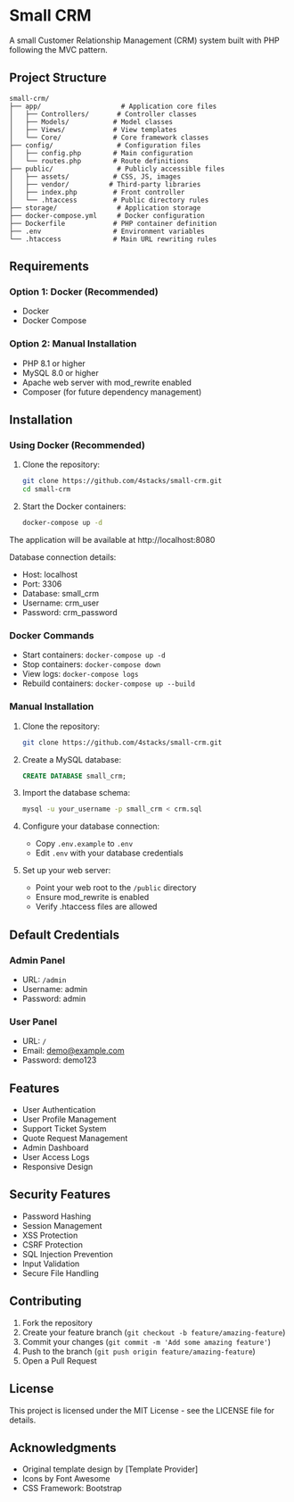 # Small CRM

A small Customer Relationship Management (CRM) system built with PHP following the MVC pattern.

## Project Structure

```
small-crm/
├── app/                    # Application core files
│   ├── Controllers/       # Controller classes
│   ├── Models/           # Model classes
│   ├── Views/            # View templates
│   └── Core/             # Core framework classes
├── config/                # Configuration files
│   ├── config.php        # Main configuration
│   └── routes.php        # Route definitions
├── public/                # Publicly accessible files
│   ├── assets/           # CSS, JS, images
│   ├── vendor/          # Third-party libraries
│   ├── index.php         # Front controller
│   └── .htaccess         # Public directory rules
├── storage/               # Application storage
├── docker-compose.yml     # Docker configuration
├── Dockerfile            # PHP container definition
├── .env                  # Environment variables
└── .htaccess             # Main URL rewriting rules
```

## Requirements

### Option 1: Docker (Recommended)
- Docker
- Docker Compose

### Option 2: Manual Installation
- PHP 8.1 or higher
- MySQL 8.0 or higher
- Apache web server with mod_rewrite enabled
- Composer (for future dependency management)

## Installation

### Using Docker (Recommended)

1. Clone the repository:
   ```bash
   git clone https://github.com/4stacks/small-crm.git
   cd small-crm
   ```

2. Start the Docker containers:
   ```bash
   docker-compose up -d
   ```

The application will be available at http://localhost:8080

Database connection details:
- Host: localhost
- Port: 3306
- Database: small_crm
- Username: crm_user
- Password: crm_password

### Docker Commands
- Start containers: `docker-compose up -d`
- Stop containers: `docker-compose down`
- View logs: `docker-compose logs`
- Rebuild containers: `docker-compose up --build`

### Manual Installation

1. Clone the repository:
   ```bash
   git clone https://github.com/4stacks/small-crm.git
   ```

2. Create a MySQL database:
   ```sql
   CREATE DATABASE small_crm;
   ```

3. Import the database schema:
   ```bash
   mysql -u your_username -p small_crm < crm.sql
   ```

4. Configure your database connection:
   - Copy `.env.example` to `.env`
   - Edit `.env` with your database credentials

5. Set up your web server:
   - Point your web root to the `/public` directory
   - Ensure mod_rewrite is enabled
   - Verify .htaccess files are allowed

## Default Credentials

### Admin Panel
- URL: `/admin`
- Username: admin
- Password: admin

### User Panel
- URL: `/`
- Email: demo@example.com
- Password: demo123

## Features

- User Authentication
- User Profile Management
- Support Ticket System
- Quote Request Management
- Admin Dashboard
- User Access Logs
- Responsive Design

## Security Features

- Password Hashing
- Session Management
- XSS Protection
- CSRF Protection
- SQL Injection Prevention
- Input Validation
- Secure File Handling

## Contributing

1. Fork the repository
2. Create your feature branch (`git checkout -b feature/amazing-feature`)
3. Commit your changes (`git commit -m 'Add some amazing feature'`)
4. Push to the branch (`git push origin feature/amazing-feature`)
5. Open a Pull Request

## License

This project is licensed under the MIT License - see the LICENSE file for details.

## Acknowledgments

- Original template design by [Template Provider]
- Icons by Font Awesome
- CSS Framework: Bootstrap